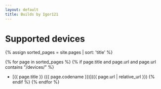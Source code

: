 ```yaml
---
layout: default
title: Builds by Igor121
---
```


# Supported devices

{% assign sorted_pages = site.pages | sort: 'title' %}

{% for page in sorted_pages %}
{% if page.title and page.url and page.url contains "/devices/" %}
- [{{ page.title }} ({{ page.codename }})]({{ page.url | relative_url }})
{% endif %}
{% endfor %}
